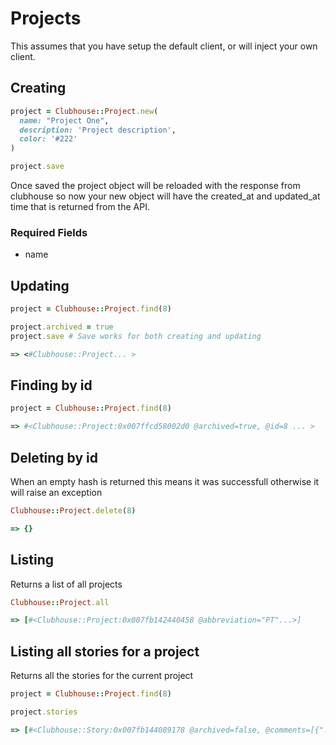 # Projects

This assumes that you have setup the default client, or will inject your own client.

## Creating

```ruby
project = Clubhouse::Project.new(
  name: "Project One",
  description: 'Project description',
  color: '#222'
)

project.save
```

Once saved the project object will be reloaded with the response from clubhouse so now your new
object will have the created_at and updated_at time that is returned from the API.

### Required Fields
* name


## Updating

```ruby
project = Clubhouse::Project.find(8)

project.archived = true
project.save # Save works for both creating and updating

=> <#Clubhouse::Project... >

```

## Finding by id

```ruby
project = Clubhouse::Project.find(8)

=> #<Clubhouse::Project:0x007ffcd58002d0 @archived=true, @id=8 ... >
```

## Deleting by id

When an empty hash is returned this means it was successfull otherwise it will raise an exception

```ruby
Clubhouse::Project.delete(8)

=> {}
```

## Listing

Returns a list of all projects

```ruby
Clubhouse::Project.all

=> [#<Clubhouse::Project:0x007fb142440458 @abbreviation="PT"...>]
```

## Listing all stories for a project

Returns all the stories for the current project

```ruby
project = Clubhouse::Project.find(8)

project.stories

=> [#<Clubhouse::Story:0x007fb144089178 @archived=false, @comments=[{"...>, #<Clubhouse::Story>]
```
